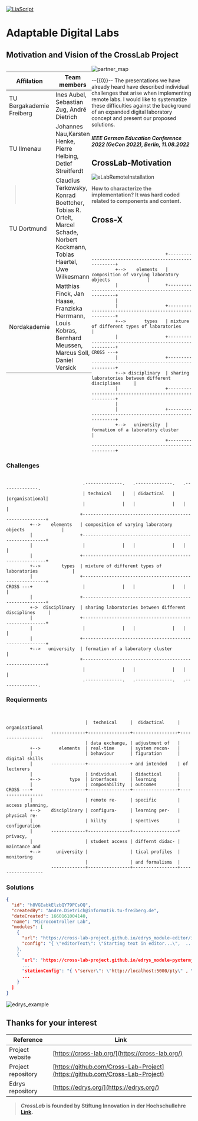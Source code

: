 <!--
author:   Sebastian Zug, André Dietrich
email:    sebastian.zug@informatik.tu-freiberg.de & andre.dietrich@informatik.tu-freiberg.de

version:  0.0.1
language: de
narrator: Deutsch Female

icon:     https://cross-lab.org/content/images/2021/11/Logo-mit-5-mehrfarbig.png
-->

[![LiaScript](https://raw.githubusercontent.com/LiaScript/LiaScript/master/badges/course.svg)](https://liascript.github.io/course/?https://raw.githubusercontent.com/Cross-Lab-Project/presentations/main/GeCon_2022_Adaptability/CrossLab_GeCon2022.md)

# Adaptable Digital Labs
<h2>Motivation and Vision of the CrossLab Project </h2>

<div style="width: 46%; float: left">

| Affilation               | Team members                                                                                                            |
| ------------------------ | ----------------------------------------------------------------------------------------------------------------------- |
| TU Bergakademie Freiberg | Ines Aubel, Sebastian Zug, André Dietrich                                                                               |
| TU Ilmenau               | Johannes Nau,Karsten Henke, Pierre Helbing, Detlef Streitferdt                                                          |
| TU Dortmund              | Claudius Terkowsky, Konrad Boettcher, Tobias R. Ortelt, Marcel Schade, Norbert Kockmann, Tobias Haertel, Uwe Wilkesmann |
| Nordakademie             | Matthias Finck, Jan Haase, Franziska Herrmann, Louis Kobras, Bernhard Meussen, Marcus Soll, Daniel Versick             |

</div>

![partner_map](./Partners.png "Consortium of CrossLab Project")<!-- style="width: 50%; float: right" -->

--{{0}}--
The presentations we have already heard have described individual challenges that arise when implementing remote labs. I would like to systematize these difficulties against the background of an expanded digital laboratory concept and present our proposed solutions.

<h5>IEEE German Education Conference 2022 (GeCon 2022), Berlin, 11.08.2022</h5>



## CrossLab-Motivation

![eLabRemoteInstallation](./OldRemoteLabMagdeburg.png "First remote-lab implementation [Industrial eLab](https://www.wihoforschung.de/wihoforschung/de/bmbf-projektfoerderung/foerderlinien/forschung-zur-digitalen-hochschulbildung/erste-foerderlinie-zur-digitalen-hochschulbildung/industrial-elab/industrial-elab_node.html)")<!-- style="width: 90%; display: block; margin-left: auto; margin-right: auto;"-->

> __How to characterize the implementation? It was hard coded related to components and content.__

## Cross-X

```ascii




                            +--------------------------------------------------------+
         +-->    elements   | composition of varying laboratory objects              |
         |                  +--------------------------------------------------------+
         |
         |                  +--------------------------------------------------------+
         +-->       types   | mixture of different types of laboratories             |
         |                  +--------------------------------------------------------+
CROSS ---+
         |                  +--------------------------------------------------------+
         +--> disciplinary  | sharing laboratories between different disciplines     |
         |                  +--------------------------------------------------------+
         |
         |                  +--------------------------------------------------------+
         +-->   university  | formation of a laboratory cluster                      |
                            +--------------------------------------------------------+

```

### Challenges

```ascii

                             .--------------.   .--------------.   .--------------.
                             | technical    |   | didactical   |   |organisational|
                             |              |   |              |   |              |
                            +--------------------------------------------------------+
         +-->    elements   | composition of varying laboratory objects              |
         |                  +--------------------------------------------------------+
         |                   |              |   |              |   |              |
         |                  +--------------------------------------------------------+
         +-->        types  | mixture of different types of laboratories             |
         |                  +--------------------------------------------------------+
CROSS ---+                   |              |   |              |   |              |
         |                  +--------------------------------------------------------+
         +->  disciplinary  | sharing laboratories between different disciplines     |
         |                  +--------------------------------------------------------+
         |                   |              |   |              |   |              |
         |                  +--------------------------------------------------------+
         +-->   university  | formation of a laboratory cluster                      |
                            +--------------------------------------------------------+
                             |              |   |              |   |              |
                             .--------------.   .--------------.   .--------------.
```

### Requierments

```ascii


                              |  technical     |  didactical     |  organisational
                 -------------+----------------+-----------------+------------------
                              | data exchange, | adjustment of   |
         +-->       elements  | real-time      | system recon-   |
         |                    | behaviour      | figuration      | digital skills
         |       -------------+----------------+ and intended    | of lecturers
         |                    | individual     | didactical      |
         +-->           type  | interfaces     | learning        |
         |                    | composability  | outcomes        |
CROSS ---+       -------------+----------------+-----------------+------------------
         |                    | remote re-     | specific        | access planning,
         +-->    disciplinary | configura-     | learning per-   | physical re-
         |                    | bility         | spectives       | configuration
         |       -------------+----------------+-----------------+ privacy,
         |                    | student access | differnt didac- | maintance and
         +-->      university |                | tical profiles  | monitoring
                              |                | and formalisms  |
                 -------------+----------------+-----------------+------------------
```

### Solutions

```json MicrocontrollerLab.config
{
  "id": "h8VGEabkElzbQY79PCsOQ",
  "createdBy": "Andre.Dietrich@informatik.tu-freiberg.de",
  "dateCreated": 1660161004140,
  "name": "Microcontroller Lab",
  "modules": [
    {
      "url": "https://cross-lab-project.github.io/edrys_module-editor/index.html",
      "config": "{ \"editorText\": \"Starting text in editor...\",  ....
    },
    {
      "url": "https://cross-lab-project.github.io/edrys_module-pyxtermjs/index.html",
      ...
      "stationConfig": "{ \"server\": \"http://localhost:5000/pty\" , \"execute\": \"pty-execute\" }",
      ...
    }
  ]
}
```

![edrys_example](./CrossLabEdrysSolution.jpeg "Resulting Edrys Laboratory Configuration")


## Thanks for your interest

| Reference          | Link |
|--------------------|------|
| Project website    | [https://cross-lab.org/](https://cross-lab.org/) |
| Project repository |[https://github.com/Cross-Lab-Project](https://github.com/Cross-Lab-Project) |
| Edrys repository   | [https://edrys.org/](https://edrys.org/)|

> ___CrossLab_ is founded by Stiftung Innovation in der Hochschullehre [Link](https://stiftung-hochschullehre.de/projekt/crosslab/).__
